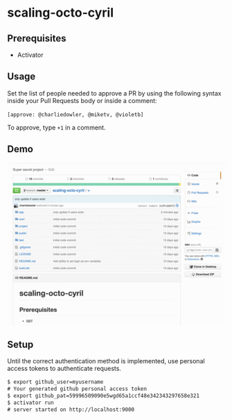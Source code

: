 # scaling-octo-cyril

## Prerequisites
* Activator

## Usage

Set the list of people needed to approve a PR by using the following syntax inside your Pull Requests body or inside a comment:

`[approve: @charliedowler, @miketv, @violetb]`

To approve, type `+1` in a comment.

## Demo

![demo.gif](demo.gif)

## Setup
Until the correct authentication method is implemented, use personal access tokens to authenticate requests.
```
$ export github_user=myusername
# Your generated github personal access token
$ export github_pat=59996509090e5wgd65a1ccf48e342343297658e321
$ activator run
# server started on http://localhost:9000
```